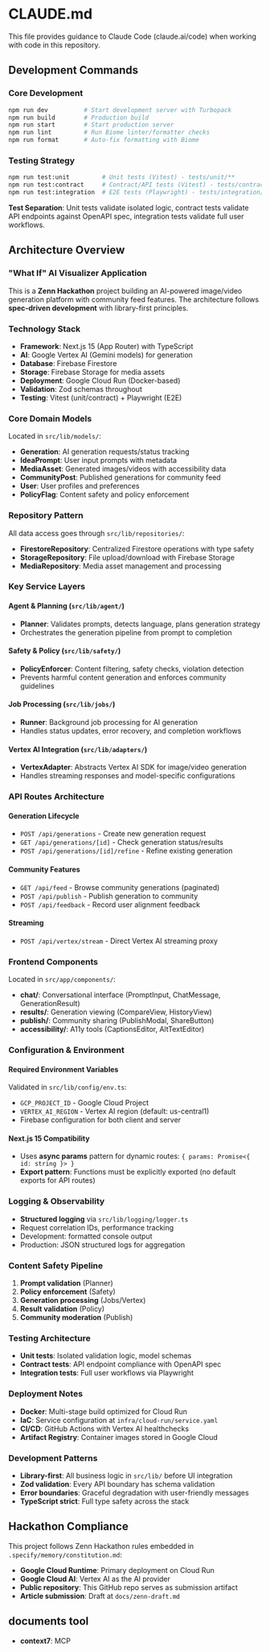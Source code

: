# CLAUDE.md

This file provides guidance to Claude Code (claude.ai/code) when working with code in this repository.

## Development Commands

### Core Development
```bash
npm run dev          # Start development server with Turbopack
npm run build        # Production build
npm run start        # Start production server
npm run lint         # Run Biome linter/formatter checks
npm run format       # Auto-fix formatting with Biome
```

### Testing Strategy
```bash
npm run test:unit         # Unit tests (Vitest) - tests/unit/**
npm run test:contract     # Contract/API tests (Vitest) - tests/contract/**
npm run test:integration  # E2E tests (Playwright) - tests/integration/**
```

**Test Separation**: Unit tests validate isolated logic, contract tests validate API endpoints against OpenAPI spec, integration tests validate full user workflows.

## Architecture Overview

### "What If" AI Visualizer Application
This is a **Zenn Hackathon** project building an AI-powered image/video generation platform with community feed features. The architecture follows **spec-driven development** with library-first principles.

### Technology Stack
- **Framework**: Next.js 15 (App Router) with TypeScript
- **AI**: Google Vertex AI (Gemini models) for generation
- **Database**: Firebase Firestore
- **Storage**: Firebase Storage for media assets
- **Deployment**: Google Cloud Run (Docker-based)
- **Validation**: Zod schemas throughout
- **Testing**: Vitest (unit/contract) + Playwright (E2E)

### Core Domain Models
Located in `src/lib/models/`:
- **Generation**: AI generation requests/status tracking
- **IdeaPrompt**: User input prompts with metadata
- **MediaAsset**: Generated images/videos with accessibility data
- **CommunityPost**: Published generations for community feed
- **User**: User profiles and preferences
- **PolicyFlag**: Content safety and policy enforcement

### Repository Pattern
All data access goes through `src/lib/repositories/`:
- **FirestoreRepository**: Centralized Firestore operations with type safety
- **StorageRepository**: File upload/download with Firebase Storage
- **MediaRepository**: Media asset management and processing

### Key Service Layers

#### Agent & Planning (`src/lib/agent/`)
- **Planner**: Validates prompts, detects language, plans generation strategy
- Orchestrates the generation pipeline from prompt to completion

#### Safety & Policy (`src/lib/safety/`)
- **PolicyEnforcer**: Content filtering, safety checks, violation detection
- Prevents harmful content generation and enforces community guidelines

#### Job Processing (`src/lib/jobs/`)
- **Runner**: Background job processing for AI generation
- Handles status updates, error recovery, and completion workflows

#### Vertex AI Integration (`src/lib/adapters/`)
- **VertexAdapter**: Abstracts Vertex AI SDK for image/video generation
- Handles streaming responses and model-specific configurations

### API Routes Architecture

#### Generation Lifecycle
- `POST /api/generations` - Create new generation request
- `GET /api/generations/[id]` - Check generation status/results
- `POST /api/generations/[id]/refine` - Refine existing generation

#### Community Features
- `GET /api/feed` - Browse community generations (paginated)
- `POST /api/publish` - Publish generation to community
- `POST /api/feedback` - Record user alignment feedback

#### Streaming
- `POST /api/vertex/stream` - Direct Vertex AI streaming proxy

### Frontend Components
Located in `src/app/components/`:
- **chat/**: Conversational interface (PromptInput, ChatMessage, GenerationResult)
- **results/**: Generation viewing (CompareView, HistoryView)
- **publish/**: Community sharing (PublishModal, ShareButton)
- **accessibility/**: A11y tools (CaptionsEditor, AltTextEditor)

### Configuration & Environment

#### Required Environment Variables
Validated in `src/lib/config/env.ts`:
- `GCP_PROJECT_ID` - Google Cloud Project
- `VERTEX_AI_REGION` - Vertex AI region (default: us-central1)
- Firebase configuration for both client and server

#### Next.js 15 Compatibility
- Uses **async params** pattern for dynamic routes: `{ params: Promise<{ id: string }> }`
- **Export pattern**: Functions must be explicitly exported (no default exports for API routes)

### Logging & Observability
- **Structured logging** via `src/lib/logging/logger.ts`
- Request correlation IDs, performance tracking
- Development: formatted console output
- Production: JSON structured logs for aggregation

### Content Safety Pipeline
1. **Prompt validation** (Planner)
2. **Policy enforcement** (Safety)
3. **Generation processing** (Jobs/Vertex)
4. **Result validation** (Policy)
5. **Community moderation** (Publish)

### Testing Architecture
- **Unit tests**: Isolated validation logic, model schemas
- **Contract tests**: API endpoint compliance with OpenAPI spec
- **Integration tests**: Full user workflows via Playwright

### Deployment Notes
- **Docker**: Multi-stage build optimized for Cloud Run
- **IaC**: Service configuration at `infra/cloud-run/service.yaml`
- **CI/CD**: GitHub Actions with Vertex AI healthchecks
- **Artifact Registry**: Container images stored in Google Cloud

### Development Patterns
- **Library-first**: All business logic in `src/lib/` before UI integration
- **Zod validation**: Every API boundary has schema validation
- **Error boundaries**: Graceful degradation with user-friendly messages
- **TypeScript strict**: Full type safety across the stack

## Hackathon Compliance

This project follows Zenn Hackathon rules embedded in `.specify/memory/constitution.md`:
- **Google Cloud Runtime**: Primary deployment on Cloud Run
- **Google Cloud AI**: Vertex AI as the AI provider
- **Public repository**: This GitHub repo serves as submission artifact
- **Article submission**: Draft at `docs/zenn-draft.md`

## documents tool
- **context7**: MCP